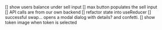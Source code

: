 [] show users balance under sell input
[] max button populates the sell input
[] API calls are from our own backend
[] refactor state into useReducer
[] successful swap... opens a modal dialog with details? and confetti.
[] show token image when token is selected
